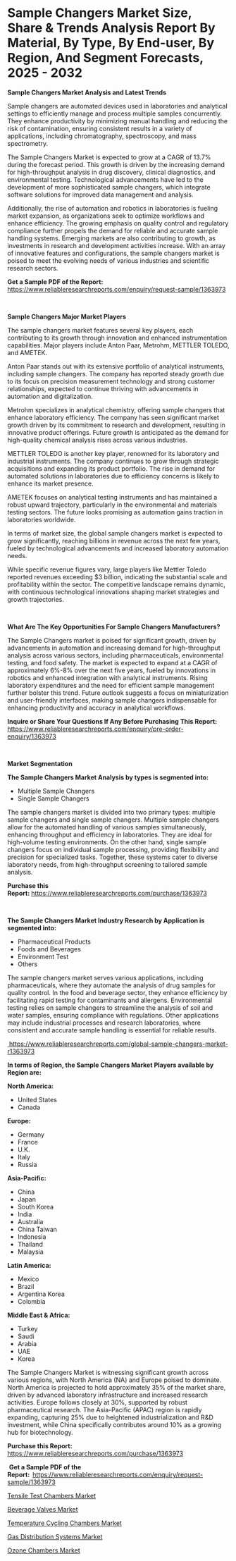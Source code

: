 <p><h1>Sample Changers Market Size, Share & Trends Analysis Report By Material, By Type, By End-user, By Region, And Segment Forecasts, 2025 - 2032</h1></p><p><strong>Sample Changers Market Analysis and Latest Trends</strong></p>
<p><p>Sample changers are automated devices used in laboratories and analytical settings to efficiently manage and process multiple samples concurrently. They enhance productivity by minimizing manual handling and reducing the risk of contamination, ensuring consistent results in a variety of applications, including chromatography, spectroscopy, and mass spectrometry.</p><p>The Sample Changers Market is expected to grow at a CAGR of 13.7% during the forecast period. This growth is driven by the increasing demand for high-throughput analysis in drug discovery, clinical diagnostics, and environmental testing. Technological advancements have led to the development of more sophisticated sample changers, which integrate software solutions for improved data management and analysis.</p><p>Additionally, the rise of automation and robotics in laboratories is fueling market expansion, as organizations seek to optimize workflows and enhance efficiency. The growing emphasis on quality control and regulatory compliance further propels the demand for reliable and accurate sample handling systems. Emerging markets are also contributing to growth, as investments in research and development activities increase. With an array of innovative features and configurations, the sample changers market is poised to meet the evolving needs of various industries and scientific research sectors.</p></p>
<p><strong>Get a Sample PDF of the Report:&nbsp;</strong> <a href="https://www.reliableresearchreports.com/enquiry/request-sample/1363973?utm_campaign=32&utm_medium=2&utm_source=Github&utm_content=ia&utm_term=19022025&utm_id=sample-changers">https://www.reliableresearchreports.com/enquiry/request-sample/1363973</a></p>
<p>&nbsp;</p>
<p><strong>Sample Changers Major Market Players</strong></p>
<p><p>The sample changers market features several key players, each contributing to its growth through innovation and enhanced instrumentation capabilities. Major players include Anton Paar, Metrohm, METTLER TOLEDO, and AMETEK.</p><p>Anton Paar stands out with its extensive portfolio of analytical instruments, including sample changers. The company has reported steady growth due to its focus on precision measurement technology and strong customer relationships, expected to continue thriving with advancements in automation and digitalization.</p><p>Metrohm specializes in analytical chemistry, offering sample changers that enhance laboratory efficiency. The company has seen significant market growth driven by its commitment to research and development, resulting in innovative product offerings. Future growth is anticipated as the demand for high-quality chemical analysis rises across various industries.</p><p>METTLER TOLEDO is another key player, renowned for its laboratory and industrial instruments. The company continues to grow through strategic acquisitions and expanding its product portfolio. The rise in demand for automated solutions in laboratories due to efficiency concerns is likely to enhance its market presence.</p><p>AMETEK focuses on analytical testing instruments and has maintained a robust upward trajectory, particularly in the environmental and materials testing sectors. The future looks promising as automation gains traction in laboratories worldwide.</p><p>In terms of market size, the global sample changers market is expected to grow significantly, reaching billions in revenue across the next few years, fueled by technological advancements and increased laboratory automation needs.</p><p>While specific revenue figures vary, large players like Mettler Toledo reported revenues exceeding $3 billion, indicating the substantial scale and profitability within the sector. The competitive landscape remains dynamic, with continuous technological innovations shaping market strategies and growth trajectories.</p></p>
<p>&nbsp;</p>
<p><strong>What Are The Key Opportunities For Sample Changers Manufacturers?</strong></p>
<p><p>The Sample Changers market is poised for significant growth, driven by advancements in automation and increasing demand for high-throughput analysis across various sectors, including pharmaceuticals, environmental testing, and food safety. The market is expected to expand at a CAGR of approximately 6%-8% over the next five years, fueled by innovations in robotics and enhanced integration with analytical instruments. Rising laboratory expenditures and the need for efficient sample management further bolster this trend. Future outlook suggests a focus on miniaturization and user-friendly interfaces, making sample changers indispensable for enhancing productivity and accuracy in analytical workflows.</p></p>
<p><strong>Inquire or Share Your Questions If Any Before Purchasing This Report:</strong> <a href="https://www.reliableresearchreports.com/enquiry/pre-order-enquiry/1363973?utm_campaign=32&utm_medium=2&utm_source=Github&utm_content=ia&utm_term=19022025&utm_id=sample-changers">https://www.reliableresearchreports.com/enquiry/pre-order-enquiry/1363973</a></p>
<p>&nbsp;</p>
<p><strong>Market Segmentation</strong></p>
<p><strong>The Sample Changers Market Analysis by types is segmented into:</strong></p>
<p><ul><li>Multiple Sample Changers</li><li>Single Sample Changers</li></ul></p>
<p><p>The sample changers market is divided into two primary types: multiple sample changers and single sample changers. Multiple sample changers allow for the automated handling of various samples simultaneously, enhancing throughput and efficiency in laboratories. They are ideal for high-volume testing environments. On the other hand, single sample changers focus on individual sample processing, providing flexibility and precision for specialized tasks. Together, these systems cater to diverse laboratory needs, from high-throughput screening to tailored sample analysis.</p></p>
<p><strong>Purchase this Report:&nbsp;</strong><a href="https://www.reliableresearchreports.com/purchase/1363973?utm_campaign=32&utm_medium=2&utm_source=Github&utm_content=ia&utm_term=19022025&utm_id=sample-changers">https://www.reliableresearchreports.com/purchase/1363973</a></p>
<p>&nbsp;</p>
<p><strong>The Sample Changers Market Industry Research by Application is segmented into:</strong></p>
<p><ul><li>Pharmaceutical Products</li><li>Foods and Beverages</li><li>Environment Test</li><li>Others</li></ul></p>
<p><p>The sample changers market serves various applications, including pharmaceuticals, where they automate the analysis of drug samples for quality control. In the food and beverage sector, they enhance efficiency by facilitating rapid testing for contaminants and allergens. Environmental testing relies on sample changers to streamline the analysis of soil and water samples, ensuring compliance with regulations. Other applications may include industrial processes and research laboratories, where consistent and accurate sample handling is essential for reliable results.</p></p>
<p><a href="https://www.reliableresearchreports.com/global-sample-changers-market-r1363973?utm_campaign=32&utm_medium=2&utm_source=Github&utm_content=ia&utm_term=19022025&utm_id=sample-changers">&nbsp;https://www.reliableresearchreports.com/global-sample-changers-market-r1363973</a></p>
<p><strong>In terms of Region, the Sample Changers Market Players available by Region are:</strong></p>
<p>
    <p> <strong> North America: </strong>
        <ul>
            <li>United States</li>
            <li>Canada</li>
        </ul>
        </p> 
    <p> <strong> Europe: </strong>
        <ul>
            <li>Germany</li>
            <li>France</li>
            <li>U.K.</li>
            <li>Italy</li>
            <li>Russia</li>
        </ul>
        </p> 
    <p> <strong> Asia-Pacific: </strong>
        <ul>
            <li>China</li>
            <li>Japan</li>
            <li>South Korea</li>
            <li>India</li>
            <li>Australia</li>
            <li>China Taiwan</li>
            <li>Indonesia</li>
            <li>Thailand</li>
            <li>Malaysia</li>
        </ul>
        </p> 
    <p> <strong> Latin America: </strong>
        <ul>
            <li>Mexico</li>
            <li>Brazil</li>
            <li>Argentina Korea</li>
            <li>Colombia</li>
        </ul>
        </p> 
    <p> <strong> Middle East & Africa: </strong>
        <ul>
            <li>Turkey</li>
            <li>Saudi</li>
            <li>Arabia</li>
            <li>UAE</li>
            <li>Korea</li>
        </ul>
    </p>
    </p>
<p><p>The Sample Changers Market is witnessing significant growth across various regions, with North America (NA) and Europe poised to dominate. North America is projected to hold approximately 35% of the market share, driven by advanced laboratory infrastructure and increased research activities. Europe follows closely at 30%, supported by robust pharmaceutical research. The Asia-Pacific (APAC) region is rapidly expanding, capturing 25% due to heightened industrialization and R&D investment, while China specifically contributes around 10% as a growing hub for biotechnology.</p></p>
<p><strong>Purchase this Report: </strong><a href="https://www.reliableresearchreports.com/purchase/1363973?utm_campaign=32&utm_medium=2&utm_source=Github&utm_content=ia&utm_term=19022025&utm_id=sample-changers">https://www.reliableresearchreports.com/purchase/1363973</a></p>
<p>&nbsp;<strong>Get a Sample PDF of the Report:&nbsp;&nbsp;</strong><a href="https://www.reliableresearchreports.com/enquiry/request-sample/1363973?utm_campaign=32&utm_medium=2&utm_source=Github&utm_content=ia&utm_term=19022025&utm_id=sample-changers">https://www.reliableresearchreports.com/enquiry/request-sample/1363973</a></p>
<p><strong></strong></p>
<p><p><a href="https://github.com/seibttullyjh/Market-Research-Report-List-1/blob/main/tensile-test-chambers-market.md?utm_campaign=32&utm_medium=2&utm_source=Github&utm_content=ia&utm_term=19022025&utm_id=sample-changers">Tensile Test Chambers Market</a></p><p><a href="https://github.com/azorrotutus/Market-Research-Report-List-1/blob/main/beverage-valves-market.md?utm_campaign=32&utm_medium=2&utm_source=Github&utm_content=ia&utm_term=19022025&utm_id=sample-changers">Beverage Valves Market</a></p><p><a href="https://github.com/storcweithzg/Market-Research-Report-List-1/blob/main/temperature-cycling-chambers-market.md?utm_campaign=32&utm_medium=2&utm_source=Github&utm_content=ia&utm_term=19022025&utm_id=sample-changers">Temperature Cycling Chambers Market</a></p><p><a href="https://github.com/tandiapannas/Market-Research-Report-List-1/blob/main/gas-distribution-systems-market.md?utm_campaign=32&utm_medium=2&utm_source=Github&utm_content=ia&utm_term=19022025&utm_id=sample-changers">Gas Distribution Systems Market</a></p><p><a href="https://github.com/achuoheatly/Market-Research-Report-List-1/blob/main/ozone-chambers-market.md?utm_campaign=32&utm_medium=2&utm_source=Github&utm_content=ia&utm_term=19022025&utm_id=sample-changers">Ozone Chambers Market</a></p></p>